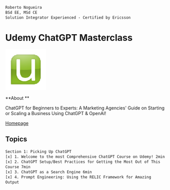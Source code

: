```
Roberto Nogueira  
BSd EE, MSd CE
Solution Integrator Experienced - Certified by Ericsson
```
# Udemy ChatGPT Masterclass

![udemy image](images/udemy.png)

**About **

ChatGPT for Beginners to Experts: A Marketing Agencies' Guide on Starting or Scaling a Business Using ChatGPT & OpenAI!

[Homepage](https://justworks.udemy.com/course/chatgpt-masterclass-a-complete-chatgpt-guide-for-beginners/learn/lecture/35583582#overview)

## Topics
```
Section 1: Picking Up ChatGPT
[x] 1. Welcome to the most Comprehensive ChatGPT Course on Udemy! 2min
[x] 2. ChatGPT Setup/Best Practices for Getting the Most Out of This Course 7min
[x] 3. ChatGPT as a Search Engine 6min
[x] 4. Prompt Engineering: Using the RELIC Framework for Amazing Output
```

